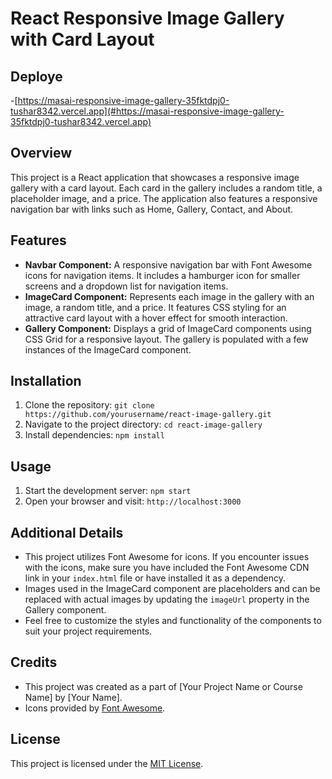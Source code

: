 # React Responsive Image Gallery with Card Layout

## Deploye
-[https://masai-responsive-image-gallery-35fktdpj0-tushar8342.vercel.app](#https://masai-responsive-image-gallery-35fktdpj0-tushar8342.vercel.app)


## Overview
This project is a React application that showcases a responsive image gallery with a card layout. Each card in the gallery includes a random title, a placeholder image, and a price. The application also features a responsive navigation bar with links such as Home, Gallery, Contact, and About.

## Features
- **Navbar Component:** A responsive navigation bar with Font Awesome icons for navigation items. It includes a hamburger icon for smaller screens and a dropdown list for navigation items.
- **ImageCard Component:** Represents each image in the gallery with an image, a random title, and a price. It features CSS styling for an attractive card layout with a hover effect for smooth interaction.
- **Gallery Component:** Displays a grid of ImageCard components using CSS Grid for a responsive layout. The gallery is populated with a few instances of the ImageCard component.

## Installation
1. Clone the repository: `git clone https://github.com/yourusername/react-image-gallery.git`
2. Navigate to the project directory: `cd react-image-gallery`
3. Install dependencies: `npm install`

## Usage
1. Start the development server: `npm start`
2. Open your browser and visit: `http://localhost:3000`

## Additional Details
- This project utilizes Font Awesome for icons. If you encounter issues with the icons, make sure you have included the Font Awesome CDN link in your `index.html` file or have installed it as a dependency.
- Images used in the ImageCard component are placeholders and can be replaced with actual images by updating the `imageUrl` property in the Gallery component.
- Feel free to customize the styles and functionality of the components to suit your project requirements.

## Credits
- This project was created as a part of [Your Project Name or Course Name] by [Your Name].
- Icons provided by [Font Awesome](https://fontawesome.com/).

## License
This project is licensed under the [MIT License](LICENSE).
